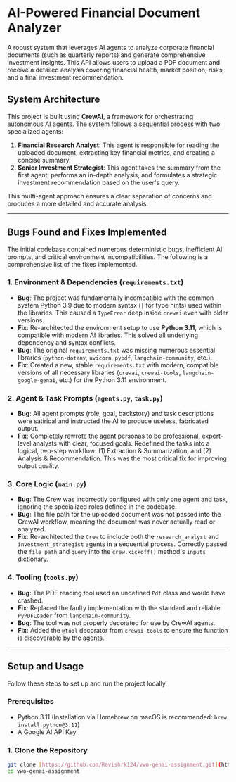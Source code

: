 # AI-Powered Financial Document Analyzer

A robust system that leverages AI agents to analyze corporate financial documents (such as quarterly reports) and generate comprehensive investment insights. This API allows users to upload a PDF document and receive a detailed analysis covering financial health, market position, risks, and a final investment recommendation.

## System Architecture

This project is built using **CrewAI**, a framework for orchestrating autonomous AI agents. The system follows a sequential process with two specialized agents:

1.  **Financial Research Analyst**: This agent is responsible for reading the uploaded document, extracting key financial metrics, and creating a concise summary.
2.  **Senior Investment Strategist**: This agent takes the summary from the first agent, performs an in-depth analysis, and formulates a strategic investment recommendation based on the user's query.

This multi-agent approach ensures a clear separation of concerns and produces a more detailed and accurate analysis.

---

## Bugs Found and Fixes Implemented

The initial codebase contained numerous deterministic bugs, inefficient AI prompts, and critical environment incompatibilities. The following is a comprehensive list of the fixes implemented.

### 1. Environment & Dependencies (`requirements.txt`)
* **Bug**: The project was fundamentally incompatible with the common system Python 3.9 due to modern syntax (`|` for type hints) used within the libraries. This caused a `TypeError` deep inside `crewai` even with older versions.
* **Fix**: Re-architected the environment setup to use **Python 3.11**, which is compatible with modern AI libraries. This solved all underlying dependency and syntax conflicts.
* **Bug**: The original `requirements.txt` was missing numerous essential libraries (`python-dotenv`, `uvicorn`, `pypdf`, `langchain-community`, etc.).
* **Fix**: Created a new, stable `requirements.txt` with modern, compatible versions of all necessary libraries (`crewai`, `crewai-tools`, `langchain-google-genai`, etc.) for the Python 3.11 environment.

### 2. Agent & Task Prompts (`agents.py`, `task.py`)
* **Bug**: All agent prompts (role, goal, backstory) and task descriptions were satirical and instructed the AI to produce useless, fabricated output.
* **Fix**: Completely rewrote the agent personas to be professional, expert-level analysts with clear, focused goals. Redefined the tasks into a logical, two-step workflow: (1) Extraction & Summarization, and (2) Analysis & Recommendation. This was the most critical fix for improving output quality.

### 3. Core Logic (`main.py`)
* **Bug**: The Crew was incorrectly configured with only one agent and task, ignoring the specialized roles defined in the codebase.
* **Bug**: The file path for the uploaded document was not passed into the CrewAI workflow, meaning the document was never actually read or analyzed.
* **Fix**: Re-architected the `Crew` to include both the `research_analyst` and `investment_strategist` agents in a sequential process. Correctly passed the `file_path` and `query` into the `crew.kickoff()` method's `inputs` dictionary.

### 4. Tooling (`tools.py`)
* **Bug**: The PDF reading tool used an undefined `Pdf` class and would have crashed.
* **Fix**: Replaced the faulty implementation with the standard and reliable `PyPDFLoader` from `langchain-community`.
* **Bug**: The tool was not properly decorated for use by CrewAI agents.
* **Fix**: Added the `@tool` decorator from `crewai-tools` to ensure the function is discoverable by the agents.

---

## Setup and Usage

Follow these steps to set up and run the project locally.

### Prerequisites
* Python 3.11 (Installation via Homebrew on macOS is recommended: `brew install python@3.11`)
* A Google AI API Key

### 1. Clone the Repository
```sh
git clone [https://github.com/Ravishrk124/vwo-genai-assignment.git](https://github.com/Ravishrk124/vwo-genai-assignment.git)
cd vwo-genai-assignment

